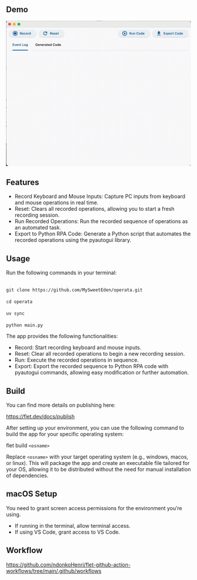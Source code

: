 ## Demo
![operata](./operata.gif)

## Features

- Record Keyboard and Mouse Inputs: Capture PC inputs from keyboard and mouse operations in real time.
- Reset: Clears all recorded operations, allowing you to start a fresh recording session.
- Run Recorded Operations: Run the recorded sequence of operations as an automated task.
- Export to Python RPA Code: Generate a Python script that automates the recorded operations using the pyautogui library.

## Usage

Run the following commands in your terminal:

```

git clone https://github.com/MySweetEden/operata.git

cd operata

uv sync

python main.py

```

The app provides the following functionalities:

- Record: Start recording keyboard and mouse inputs.
- Reset: Clear all recorded operations to begin a new recording session.
- Run: Execute the recorded operations in sequence.
- Export: Export the recorded sequence to Python RPA code with pyautogui commands, allowing easy modification or further automation.

## Build

You can find more details on publishing here:

https://flet.dev/docs/publish

After setting up your environment, you can use the following command to build the app for your specific operating system:

flet build `<osname>`

Replace `<osname>` with your target operating system (e.g., windows, macos, or linux). This will package the app and create an executable file tailored for your OS, allowing it to be distributed without the need for manual installation of dependencies.

## macOS Setup

You need to grant screen access permissions for the environment you’re using.

- If running in the terminal, allow terminal access.
- If using VS Code, grant access to VS Code.

## Workflow

https://github.com/ndonkoHenri/flet-github-action-workflows/tree/main/.github/workflows
